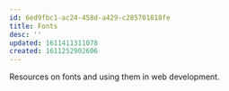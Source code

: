 ```yaml
---
id: 6ed9fbc1-ac24-458d-a429-c285701818fe
title: Fonts
desc: ''
updated: 1611411311078
created: 1611252902606
---
```


Resources on fonts and using them in web development.
